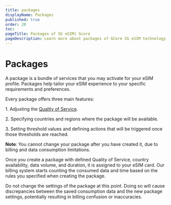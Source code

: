 ```yaml
---
title: packages
displayName: Packages
published: true
order: 20
toc:
pageTitle: Packages of 5G eSIM| Gcore
pageDescription: Learn more about packages of GCore 5G eSIM technology.
---
```

# Packages 

A package is a bundle of services that you may activate for your eSIM profile. Packages help tailor your eSIM experience to your specific requirements and preferences. 

Every package offers three main features:

1\. Adjusting the <a href="https://gcore.com/docs/cloud/5g-esim/account-management/quality-of-service" target="_blank">Quality of Service</a>.

2\. Specifying countries and regions where the package will be available.

3\. Setting threshold values and defining actions that will be triggered once those thresholds are reached.

**Note**: You cannot change your package after you have created it, due to billing and data consumption limitations.

Once you create a package with defined Quality of Service, country availability, data volume, and duration, it is assigned to your eSIM card. Our billing system starts counting the consumed data and time based on the rules you specified when creating the package.

Do not change the settings of the package at this point. Doing so will cause discrepancies between the saved consumption data and the new package settings, potentially resulting in billing confusion or inaccuracies.
